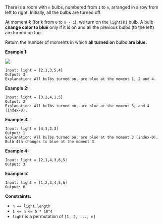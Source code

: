 There is a room with `n` bulbs, numbered from `1` to `n`, arranged in a row
from left to right. Initially, all the bulbs are turned off.

At moment _k_ (for _k_ from `0` to `n - 1`), we turn on the `light[k]` bulb. A
bulb **change  color to blue** only if it is on and all the previous bulbs (to
the left) are turned on too.

Return the number of moments in which **all  turned on** bulbs  **are blue.**



**Example 1:**

![](https://assets.leetcode.com/uploads/2020/02/29/sample_2_1725.png)

    
    
    Input: light = [2,1,3,5,4]
    Output: 3
    Explanation: All bulbs turned on, are blue at the moment 1, 2 and 4.
    

**Example 2:**

    
    
    Input: light = [3,2,4,1,5]
    Output: 2
    Explanation: All bulbs turned on, are blue at the moment 3, and 4 (index-0).
    

**Example 3:**

    
    
    Input: light = [4,1,2,3]
    Output: 1
    Explanation: All bulbs turned on, are blue at the moment 3 (index-0).
    Bulb 4th changes to blue at the moment 3.
    

**Example 4:**

    
    
    Input: light = [2,1,4,3,6,5]
    Output: 3
    

**Example 5:**

    
    
    Input: light = [1,2,3,4,5,6]
    Output: 6
    



**Constraints:**

  * `n == light.length`
  * `1 <= n <= 5 * 10^4`
  * `light` is a permutation of  `[1, 2, ..., n]`

